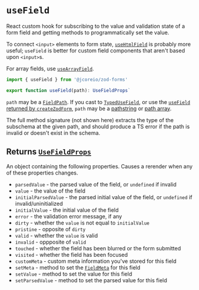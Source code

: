 # `useField`

React custom hook for subscribing to the value and validation state of a form field and getting methods
to programmatically set the value.

To connect `<input>` elements to form state, [`useHtmlField`](useHtmlField.md) is probably more useful;
`useField` is better for custom field components that aren't based upon `<input>`s.

For array fields, use [`useArrayField`](useArrayField.md).

```ts
import { useField } from '@jcoreio/zod-forms'
```

```ts
export function useField(path): UseFieldProps`
```

`path` may be a [`FieldPath`](FieldPath.md). If you cast to [`TypedUseField`](types.md#typedusefield),
or use the [`useField` returned by `createZodForm`](createZodForm.md#returns-zodformt), `path` may be
a [pathstring](../concepts.md#pathstrings) or [path array](../concepts.md#path-arrays).

The full method signature (not shown here) extracts the type of the subschema at the given path,
and should produce a TS error if the path is invalid or doesn't exist in the schema.

## Returns [`UseFieldProps`](types.md#usefieldprops)

An object containing the following properties. Causes a rerender when any of these properties changes.

- `parsedValue` - the parsed value of the field, or `undefined` if invalid
- `value` - the value of the field
- `initialParsedValue` - the parsed initial value of the field, or `undefined` if invalid/uninitialized
- `initialValue` - the initial value of the field
- `error` - the validation error message, if any
- `dirty` - whether the `value` is not equal to `initialValue`
- `pristine` - opposite of `dirty`
- `valid` - whether the `value` is valid
- `invalid` - oppposite of `valid`
- `touched` - whether the field has been blurred or the form submitted
- `visited` - whether the field has been focused
- `customMeta` - custom meta information you've stored for this field
- `setMeta` - method to set the [`FieldMeta`](types.md#fieldmeta) for this field
- `setValue` - method to set the value for this field
- `setParsedValue` - method to set the parsed value for this field
